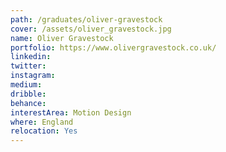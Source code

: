```yaml
---
path: /graduates/oliver-gravestock
cover: /assets/oliver_gravestock.jpg
name: Oliver Gravestock
portfolio: https://www.olivergravestock.co.uk/
linkedin: 
twitter:
instagram:
medium:
dribble:
behance:
interestArea: Motion Design
where: England
relocation: Yes
---
```

